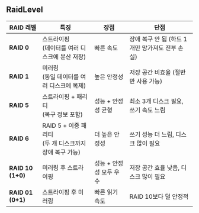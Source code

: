 
## RaidLevel
| RAID 레벨           | 특징                                      | 장점             | 단점                            |
| ----------------- | --------------------------------------- | -------------- | ----------------------------- |
| **RAID 0**        | 스트라이핑<br>(데이터를 여러 디스크에 분산 저장)           | 빠른 속도          | 장애 복구 안 됨 (하드 1개만 망가져도 전부 손실) |
| **RAID 1**        | 미러링<br>(동일 데이터를 여러 디스크에 복제)             | 높은 안정성         | 저장 공간 비효율 (절반만 사용 가능)         |
| **RAID 5**        | 스트라이핑 + 패리티<br>(복구 정보 포함)               | 성능 + 안정성 균형    | 최소 3개 디스크 필요, 쓰기 속도 느림        |
| **RAID 6**        | RAID 5 + 이중 패리티<br>(두 개 디스크까지 장애 복구 가능) | 더 높은 안정성       | 쓰기 성능 더 느림, 디스크 많이 필요         |
| **RAID 10 (1+0)** | 미러링 후 스트라이핑                             | 성능 + 안정성 모두 우수 | 저장 공간 효율 낮음, 디스크 많이 필요        |
| **RAID 01 (0+1)** | 스트라이핑 후 미러링                             | 빠른 읽기 속도       | RAID 10보다 덜 안정적               |

